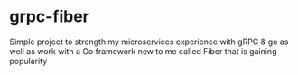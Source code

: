 # grpc-fiber
Simple project to strength my microservices experience with gRPC &amp; go as well as work with a Go framework new to me called Fiber that is gaining popularity
